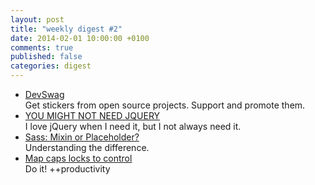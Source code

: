 ```yaml
---
layout: post
title: "weekly digest #2"
date: 2014-02-01 10:00:00 +0100
comments: true
published: false
categories: digest
---
```

- [DevSwag](http://devswag.com/collections/stickers)  
Get stickers from open source projects. Support and promote them.
- [YOU MIGHT NOT NEED JQUERY](http://youmightnotneedjquery.com/)  
I love jQuery when I need it, but I not always need it.
- [Sass: Mixin or Placeholder?](http://www.sitepoint.com/sass-mixin-placeholder/)  
Understanding the difference.
- [Map caps locks to control](https://twitter.com/soffes/status/427516075391983616)  
Do it! ++productivity